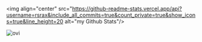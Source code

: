 <img align="center" src="https://github-readme-stats.vercel.app/api?username=rsrax&include_all_commits=true&count_private=true&show_icons=true&line_height=20 alt="my Github Stats"/>

<img src="https://github-readme-stats.vercel.app/api?username=rsrax&show_icons=true&locale=en&layout=compact&theme=midnight-purple" alt="ovi" />
